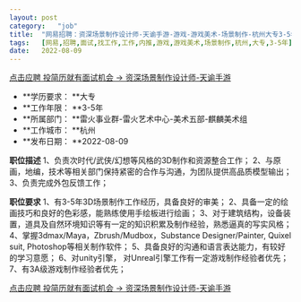 ```yaml
---
layout:	post
category:	"job"
title:	"网易招聘：资深场景制作设计师-天谕手游-游戏-游戏美术-场景制作-杭州大专3-5年"
tags:	[网易,招聘,面试,找工作,工作,内推,游戏,游戏美术,场景制作,杭州,大专,3-5年]
date:	2022-08-09
---
```


[点击应聘 投简历就有面试机会 -> 资深场景制作设计师-天谕手游](http://mobile.bole.netease.com/bole/boleDetail?id=16222&employeeId=346f03c3cda5f04c&key=all)



- **学历要求： **大专
- **工作年限： **3-5年
- **所属部门： **雷火事业群-雷火艺术中心-美术五部-麒麟美术组
- **工作城市： **杭州
- **发布日期： **2022-08-09



**职位描述**
1、负责次时代/武侠/幻想等风格的3D制作和资源整合工作；
2、与原画，地编，技术等相关部门保持紧密的合作与沟通，为团队提供高品质模型输出；
3、负责完成外包反馈工作；



**职位要求**
1、有3-5年3D场景制作工作经历，具备良好的审美；
2、具备一定的绘画技巧和良好的色彩感，能熟练使用手绘板进行绘画；
3、对于建筑结构，设备装置，道具及自然环境知识等有一定的知识积累及制作经验，熟悉逼真的写实风格；
4、掌握3dmax/Maya，Zbrush/Mudbox，Substance Designer/Painter, Quixel suit, Photoshop等相关制作软件；
5、具备良好的沟通和语言表达能力，有较好的学习意愿；
6、对unity引擎， 对Unreal引擎工作有一定游戏制作经验者优先；
7、有3A级游戏制作经验者优先；



[点击应聘 投简历就有面试机会 -> 资深场景制作设计师-天谕手游](http://mobile.bole.netease.com/bole/boleDetail?id=16222&employeeId=346f03c3cda5f04c&key=all)